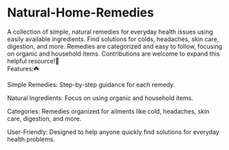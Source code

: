 # Natural-Home-Remedies
A collection of simple, natural remedies for everyday health issues using easily available ingredients. Find solutions for colds, headaches, skin care, digestion, and more. Remedies are categorized and easy to follow, focusing on organic and household items. Contributions are welcome to expand this helpful resource!🌿
<br> 
Features:☘️
<br> 

Simple Remedies: Step-by-step guidance for each remedy.
<br> 

Natural Ingredients: Focus on using organic and household items.
<br> 

Categories: Remedies organized for ailments like cold, headaches, skin care, digestion, and more.
<br>

User-Friendly: Designed to help anyone quickly find solutions for everyday health problems.

